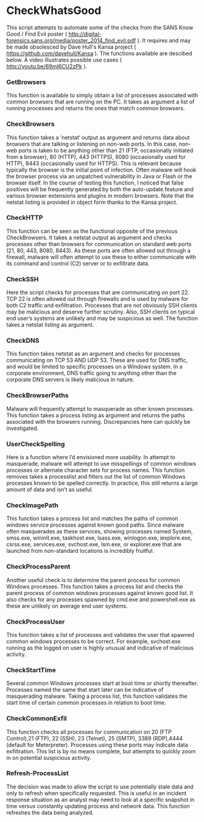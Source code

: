 # CheckWhatsGood

This script attempts to automate some of the checks from the SANS Know Good / Find Evil poster ( http://digital-forensics.sans.org/media/poster_2014_find_evil.pdf ). It requires and may be made obsolesced by Dave Hull's Kansa project ( https://github.com/davehull/Kansa ). The functions available are descibed below. A video illustrates possible use cases ( http://youtu.be/69mI6CU2zPk ).

### GetBrowsers

This function is available to simply obtain a list of processes associated with common browsers that are running on the PC. It takes as argument a list of running processes and returns the ones that match common browsers.

### CheckBrowsers

This function takes a ‘netstat’ output as argument and returns data about browsers that are talking or listening on non-web ports. In this case, non-web ports is taken to be anything other than 21 (FTP, occasionally initiated from a browser), 80 (HTTP), 443 (HTTPS), 8080 (occasionally used for HTTP), 8443 (occasionally used for HTTPS). This is relevant because typically the browser is the initial point of infection. Often malware will hook the browser process via an unpatched vulnerability in Java or Flash or the browser itself. In the course of testing this function, I noticed that false positives will be frequently generated by both the auto-update feature and various browser extensions and plugins in modern browsers.
Note that the netstat listing is provided in object form thanks to the Kansa project.

### CheckHTTP

This function can be seen as the functional opposite of the previous CheckBrowsers. It takes a netstat output as argument and checks processes other than browsers for communication on standard web ports (21, 80, 443, 8080, 8443). As these ports are often allowed out through a firewall, malware will often attempt to use these to either communicate with its command and control (C2) server or to exfiltrate data. 

### CheckSSH

Here the script checks for processes that are communicating on port 22. TCP 22 is often allowed out through firewalls and is used by malware for both C2 traffic and exfiltration. Processes that are not obviously SSH clients may be malicious and deserve further scrutiny. Also, SSH clients on typical end user’s systems are unlikely and may be suspicious as well. The function takes a netstat listing as argument.
### CheckDNS

This function takes netstat as an argument and checks for processes communicating on TCP 53 AND UDP 53. These are used for DNS traffic, and would be limited to specific processes on a Windows system. In a corporate environment, DNS traffic going to anything other than the corporate DNS servers is likely malicious in nature. 

### CheckBrowserPaths

Malware will frequently attempt to masquerade as other known processes. This function takes a process listing as argument and returns the paths associated with the browsers running. Discrepancies here can quickly be investigated.

### UserCheckSpelling

Here is a function where I’d envisioned more usability. In attempt to masquerade, malware will attempt to use misspellings of common windows processes or alternate character sets for process names. This function removes takes a processlist and filters out the list of common Windows processes known to be spelled correctly. In practice, this still returns a large amount of data and isn’t as useful.

### CheckImagePath

This function takes a process list and matches the paths of common windows service processes against known good paths. Since malware often masquerades as these services, showing processes named System, smss.exe, wininit.exe, taskhost.exe, lsass.exe, winlogon.exe, iexplore.exe, csrss.exe, services.exe, svchost.exe, lsm.exe, or explorer.exe that are launched from non-standard locations is incredibly fruitful.

### CheckProcessParent

Another useful check is to determine the parent process for common Windows processes. This function takes a process list and checks the parent process of common windows processes against known good list. It also checks for any processes spawned by cmd.exe and powershell.exe as these are unlikely on average end user systems.

### CheckProcessUser

This function takes a list of processes and validates the user that spawned common windows processes to be correct. For example, svchost.exe running as the logged on user is highly unusual and indicative of malicious activity.

### CheckStartTime

Several common Windows processes start at boot time or shortly thereafter. Processes named the same that start later can be indicative of masquerading malware. Taking a process list, this function validates the start time of certain common processes in relation to boot time.

### CheckCommonExfil

This function checks all processes for communication on 20 (FTP Control),21 (FTP), 22 (SSH), 23 (Telnet), 25 (SMTP), 3389 (RDP),4444 (default for Meterpreter). Processes using these ports may indicate data exfiltration. This list is by no means complete, but attempts to quickly zoom in on potential suspicious activity.

### Refresh-ProcessList

The decision was made to allow the script to use potentially stale data and only to refresh when specifically requested. This is useful in an incident response situation as an analyst may need to look at a specific snapshot in time versus constantly updating process and network data. This function refreshes the data being analyzed.
